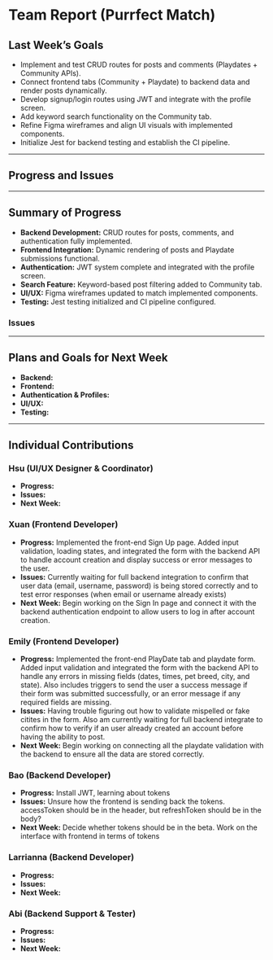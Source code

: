 # Team Report (Purrfect Match)

## Last Week’s Goals
- Implement and test CRUD routes for posts and comments (Playdates + Community APIs).  
- Connect frontend tabs (Community + Playdate) to backend data and render posts dynamically.  
- Develop signup/login routes using JWT and integrate with the profile screen.  
- Add keyword search functionality on the Community tab.  
- Refine Figma wireframes and align UI visuals with implemented components.  
- Initialize Jest for backend testing and establish the CI pipeline.  

---

## Progress and Issues


---

## Summary of Progress
- **Backend Development:** CRUD routes for posts, comments, and authentication fully implemented.  
- **Frontend Integration:** Dynamic rendering of posts and Playdate submissions functional.  
- **Authentication:** JWT system complete and integrated with the profile screen.  
- **Search Feature:** Keyword-based post filtering added to Community tab.  
- **UI/UX:** Figma wireframes updated to match implemented components.  
- **Testing:** Jest testing initialized and CI pipeline configured.  

### Issues 

---

## Plans and Goals for Next Week
- **Backend:**
- **Frontend:**
- **Authentication & Profiles:**
- **UI/UX:**
- **Testing:**

---

## Individual Contributions

### Hsu (UI/UX Designer & Coordinator)
- **Progress:**
- **Issues:**  
- **Next Week:** 

### Xuan (Frontend Developer)
- **Progress:** Implemented the front-end Sign Up page. Added input validation, loading states, and integrated the form with the backend API to handle account creation and display success or error messages to the user.
- **Issues:** Currently waiting for full backend integration to confirm that user data (email, username, password) is being stored correctly and to test error responses (when email or username already exists)
- **Next Week:** Begin working on the Sign In page and connect it with the backend authentication endpoint to allow users to log in after account creation.

### Emily (Frontend Developer)
- **Progress:** Implemented the front-end PlayDate tab and playdate form. Added input validation and integrated the form with the backend API to handle any errors in missing fields (dates, times, pet breed, city, and state). Also includes triggers to send the user a success message if their form was submitted successfully, or an error message if any required fields are missing.
- **Issues:** Having trouble figuring out how to validate mispelled or fake citites in the form. Also am currently waiting for full backend integrate to confirm how to verify if an user already created an account before having the ability to post. 
- **Next Week:** Begin working on connecting all the playdate validation with the backend to ensure all the data are stored correctly. 

### Bao (Backend Developer)
- **Progress:** Install JWT, learning about tokens
- **Issues:** Unsure how the frontend is sending back the tokens. accessToken should be in the header, but refreshToken should be in the body?
- **Next Week:** Decide whether tokens should be in the beta. Work on the interface with frontend in terms of tokens

### Larrianna (Backend Developer)
- **Progress:** 
- **Issues:**
- **Next Week:**

### Abi (Backend Support & Tester)
- **Progress:**
- **Issues:**
- **Next Week:**
